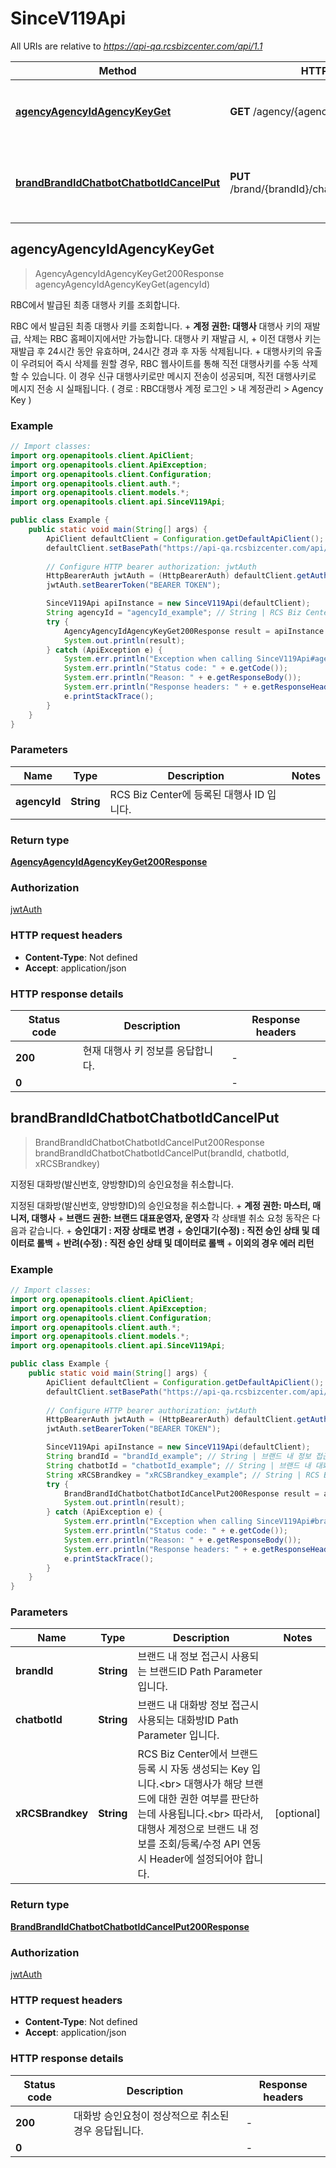# SinceV119Api

All URIs are relative to *https://api-qa.rcsbizcenter.com/api/1.1*

| Method | HTTP request | Description |
|------------- | ------------- | -------------|
| [**agencyAgencyIdAgencyKeyGet**](SinceV119Api.md#agencyAgencyIdAgencyKeyGet) | **GET** /agency/{agencyId}/agencyKey | RBC에서 발급된 최종 대행사 키를 조회합니다.  |
| [**brandBrandIdChatbotChatbotIdCancelPut**](SinceV119Api.md#brandBrandIdChatbotChatbotIdCancelPut) | **PUT** /brand/{brandId}/chatbot/{chatbotId}/cancel | 지정된 대화방(발신번호, 양방향ID)의 승인요청을 취소합니다.  |



## agencyAgencyIdAgencyKeyGet

> AgencyAgencyIdAgencyKeyGet200Response agencyAgencyIdAgencyKeyGet(agencyId)

RBC에서 발급된 최종 대행사 키를 조회합니다. 

RBC 에서 발급된 최종 대행사 키를 조회합니다.      + **계정 권한: 대행사**    대행사 키의 재발급, 삭제는 RBC 홈페이지에서만 가능합니다.   대행사 키 재발급 시,      + 이전 대행사 키는 재발급 후 24시간 동안 유효하며, 24시간 경과 후 자동 삭제됩니다.      + 대행사키의 유출이 우려되어 즉시 삭제를 원할 경우, RBC 웹사이트를 통해 직전 대행사키를 수동 삭제할 수 있습니다.       이 경우 신규 대행사키로만 메시지 전송이 성공되며, 직전 대행사키로 메시지 전송 시 실패됩니다.       ( 경로 : RBC대행사 계정 로그인 &gt; 내 계정관리 &gt; Agency Key ) 

### Example

```java
// Import classes:
import org.openapitools.client.ApiClient;
import org.openapitools.client.ApiException;
import org.openapitools.client.Configuration;
import org.openapitools.client.auth.*;
import org.openapitools.client.models.*;
import org.openapitools.client.api.SinceV119Api;

public class Example {
    public static void main(String[] args) {
        ApiClient defaultClient = Configuration.getDefaultApiClient();
        defaultClient.setBasePath("https://api-qa.rcsbizcenter.com/api/1.1");
        
        // Configure HTTP bearer authorization: jwtAuth
        HttpBearerAuth jwtAuth = (HttpBearerAuth) defaultClient.getAuthentication("jwtAuth");
        jwtAuth.setBearerToken("BEARER TOKEN");

        SinceV119Api apiInstance = new SinceV119Api(defaultClient);
        String agencyId = "agencyId_example"; // String | RCS Biz Center에 등록된 대행사 ID 입니다.
        try {
            AgencyAgencyIdAgencyKeyGet200Response result = apiInstance.agencyAgencyIdAgencyKeyGet(agencyId);
            System.out.println(result);
        } catch (ApiException e) {
            System.err.println("Exception when calling SinceV119Api#agencyAgencyIdAgencyKeyGet");
            System.err.println("Status code: " + e.getCode());
            System.err.println("Reason: " + e.getResponseBody());
            System.err.println("Response headers: " + e.getResponseHeaders());
            e.printStackTrace();
        }
    }
}
```

### Parameters


| Name | Type | Description  | Notes |
|------------- | ------------- | ------------- | -------------|
| **agencyId** | **String**| RCS Biz Center에 등록된 대행사 ID 입니다. | |

### Return type

[**AgencyAgencyIdAgencyKeyGet200Response**](AgencyAgencyIdAgencyKeyGet200Response.md)

### Authorization

[jwtAuth](../README.md#jwtAuth)

### HTTP request headers

- **Content-Type**: Not defined
- **Accept**: application/json


### HTTP response details
| Status code | Description | Response headers |
|-------------|-------------|------------------|
| **200** | 현재 대행사 키 정보를 응답합니다.  |  -  |
| **0** |  |  -  |


## brandBrandIdChatbotChatbotIdCancelPut

> BrandBrandIdChatbotChatbotIdCancelPut200Response brandBrandIdChatbotChatbotIdCancelPut(brandId, chatbotId, xRCSBrandkey)

지정된 대화방(발신번호, 양방향ID)의 승인요청을 취소합니다. 

지정된 대화방(발신번호, 양방향ID)의 승인요청을 취소합니다.      + **계정 권한: 마스터, 매니저, 대행사**     + **브랜드 권한: 브랜드 대표운영자, 운영자**    각 상태별 취소 요청 동작은 다음과 같습니다.            + **승인대기 : 저장 상태로 변경**             + **승인대기(수정) : 직전 승인 상태 및 데이터로 롤백**           + **반려(수정) : 직전 승인 상태 및 데이터로 롤백**     + **이외의 경우 에러 리턴** 

### Example

```java
// Import classes:
import org.openapitools.client.ApiClient;
import org.openapitools.client.ApiException;
import org.openapitools.client.Configuration;
import org.openapitools.client.auth.*;
import org.openapitools.client.models.*;
import org.openapitools.client.api.SinceV119Api;

public class Example {
    public static void main(String[] args) {
        ApiClient defaultClient = Configuration.getDefaultApiClient();
        defaultClient.setBasePath("https://api-qa.rcsbizcenter.com/api/1.1");
        
        // Configure HTTP bearer authorization: jwtAuth
        HttpBearerAuth jwtAuth = (HttpBearerAuth) defaultClient.getAuthentication("jwtAuth");
        jwtAuth.setBearerToken("BEARER TOKEN");

        SinceV119Api apiInstance = new SinceV119Api(defaultClient);
        String brandId = "brandId_example"; // String | 브랜드 내 정보 접근시 사용되는 브랜드ID Path Parameter 입니다. 
        String chatbotId = "chatbotId_example"; // String | 브랜드 내 대화방 정보 접근시 사용되는 대화방ID Path Parameter 입니다. 
        String xRCSBrandkey = "xRCSBrandkey_example"; // String | RCS Biz Center에서 브랜드 등록 시 자동 생성되는 Key 입니다.<br>    대행사가 해당 브랜드에 대한 권한 여부를 판단하는데 사용됩니다.<br>     따라서, 대행사 계정으로 브랜드 내 정보를 조회/등록/수정 API 연동 시 Header에 설정되어야 합니다. 
        try {
            BrandBrandIdChatbotChatbotIdCancelPut200Response result = apiInstance.brandBrandIdChatbotChatbotIdCancelPut(brandId, chatbotId, xRCSBrandkey);
            System.out.println(result);
        } catch (ApiException e) {
            System.err.println("Exception when calling SinceV119Api#brandBrandIdChatbotChatbotIdCancelPut");
            System.err.println("Status code: " + e.getCode());
            System.err.println("Reason: " + e.getResponseBody());
            System.err.println("Response headers: " + e.getResponseHeaders());
            e.printStackTrace();
        }
    }
}
```

### Parameters


| Name | Type | Description  | Notes |
|------------- | ------------- | ------------- | -------------|
| **brandId** | **String**| 브랜드 내 정보 접근시 사용되는 브랜드ID Path Parameter 입니다.  | |
| **chatbotId** | **String**| 브랜드 내 대화방 정보 접근시 사용되는 대화방ID Path Parameter 입니다.  | |
| **xRCSBrandkey** | **String**| RCS Biz Center에서 브랜드 등록 시 자동 생성되는 Key 입니다.&lt;br&gt;    대행사가 해당 브랜드에 대한 권한 여부를 판단하는데 사용됩니다.&lt;br&gt;     따라서, 대행사 계정으로 브랜드 내 정보를 조회/등록/수정 API 연동 시 Header에 설정되어야 합니다.  | [optional] |

### Return type

[**BrandBrandIdChatbotChatbotIdCancelPut200Response**](BrandBrandIdChatbotChatbotIdCancelPut200Response.md)

### Authorization

[jwtAuth](../README.md#jwtAuth)

### HTTP request headers

- **Content-Type**: Not defined
- **Accept**: application/json


### HTTP response details
| Status code | Description | Response headers |
|-------------|-------------|------------------|
| **200** | 대화방 승인요청이 정상적으로 취소된 경우 응답됩니다.  |  -  |
| **0** |  |  -  |

